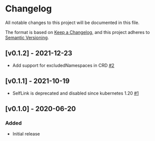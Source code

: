 # Changelog

All notable changes to this project will be documented in this file.

The format is based on [Keep a Changelog](https://keepachangelog.com/en/1.0.0/),
and this project adheres to [Semantic Versioning](https://semver.org/spec/v2.0.0.html).

## [v0.1.2] - 2021-12-23

- Add support for excludedNamespaces in CRD [#2](https://github.com/blakelead/nsinjector/pull/2)

## [v0.1.1] - 2021-10-19

- SelfLink is deprecated and disabled since kubernetes 1.20 [#1](https://github.com/blakelead/nsinjector/pull/1)

## [v0.1.0] - 2020-06-20

### Added

- Initial release
